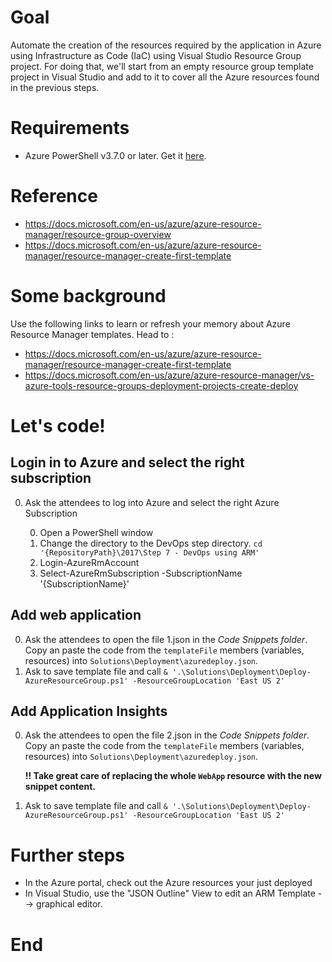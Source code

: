 # Goal
Automate the creation of the resources required by the application in Azure using Infrastructure as Code (IaC) using Visual Studio Resource Group project. For doing that, we'll start from an empty resource group template project in Visual Studio and add to it to cover all the Azure resources found in the previous steps.

# Requirements
* Azure PowerShell v3.7.0 or later. Get it [here](https://github.com/Azure/azure-powershell/releases/tag/v3.7.0-March2017).

# Reference
* https://docs.microsoft.com/en-us/azure/azure-resource-manager/resource-group-overview
* https://docs.microsoft.com/en-us/azure/azure-resource-manager/resource-manager-create-first-template

# Some background
Use the following links to learn or refresh your memory about Azure Resource Manager templates.
Head to :
* https://docs.microsoft.com/en-us/azure/azure-resource-manager/resource-manager-create-first-template
* https://docs.microsoft.com/en-us/azure/azure-resource-manager/vs-azure-tools-resource-groups-deployment-projects-create-deploy

# Let's code!
## Login in to Azure and select the right subscription
0. Ask the attendees to log into Azure and select the right Azure Subscription

    0. Open a PowerShell window
    0. Change the directory to the DevOps step directory. `cd '{RepositoryPath}\2017\Step 7 - DevOps using ARM'`
    0. Login-AzureRmAccount
    0. Select-AzureRmSubscription -SubscriptionName '{SubscriptionName}'

## Add web application
0. Ask the attendees to open the file 1.json in the *Code Snippets folder*. Copy an paste the code from the `templateFile` members (variables, resources) into `Solutions\Deployment\azuredeploy.json`.
0. Ask to save template file and call `& '.\Solutions\Deployment\Deploy-AzureResourceGroup.ps1' -ResourceGroupLocation 'East US 2'`

## Add Application Insights 
0. Ask the attendees to open the file 2.json in the *Code Snippets folder*. Copy an paste the code from the `templateFile` members (variables, resources) into `Solutions\Deployment\azuredeploy.json`.

    **!! Take great care of replacing the whole `WebApp` resource with the new snippet content.**

0. Ask to save template file and call `& '.\Solutions\Deployment\Deploy-AzureResourceGroup.ps1' -ResourceGroupLocation 'East US 2'`

# Further steps

- In the Azure portal, check out the Azure resources your just deployed
- In Visual Studio, use the "JSON Outline" View to edit an ARM Template --> graphical editor.


# End